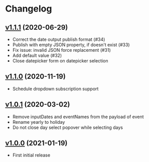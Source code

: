 # Changelog

## [v1.1.1](https://github.com/NubeIO/grafana-schedule-panel/tree/v1.1.1) (2020-06-29)
- Correct the date output publish format (#34)
- Publish with empty JSON property, if doesn't exist (#33)
- Fix issue: invalid JSON force replacement (#31)
- Add default value (#32)
- Close datepicker form on datepicker selection

## [v1.1.0](https://github.com/NubeIO/grafana-schedule-panel/tree/v1.1.0) (2020-11-19)
- Schedule dropdown subscription support

## [v1.0.1](https://github.com/NubeIO/grafana-schedule-panel/tree/v1.0.1) (2020-03-02)
- Remove inputDates and eventNames from the payload of event
- Rename yearly to holiday
- Do not close day select popover while selecting days

## [v1.0.0](https://github.com/NubeIO/grafana-schedule-panel/tree/v1.0.0) (2021-01-19)
- First initial release
